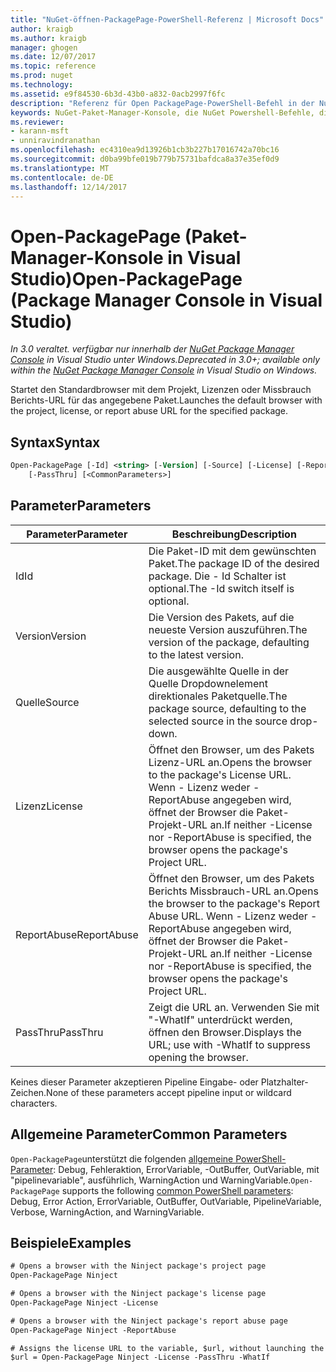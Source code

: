 ```yaml
---
title: "NuGet-öffnen-PackagePage-PowerShell-Referenz | Microsoft Docs"
author: kraigb
ms.author: kraigb
manager: ghogen
ms.date: 12/07/2017
ms.topic: reference
ms.prod: nuget
ms.technology: 
ms.assetid: e9f84530-6b3d-43b0-a832-0acb2997f6fc
description: "Referenz für Open PackagePage-PowerShell-Befehl in der NuGet-Paket-Manager-Konsole in Visual Studio."
keywords: NuGet-Paket-Manager-Konsole, die NuGet Powershell-Befehle, die NuGet Powershell-Referenz, Open PackagePage
ms.reviewer:
- karann-msft
- unniravindranathan
ms.openlocfilehash: ec4310ea9d13926b1cb3b227b17016742a70bc16
ms.sourcegitcommit: d0ba99bfe019b779b75731bafdca8a37e35ef0d9
ms.translationtype: MT
ms.contentlocale: de-DE
ms.lasthandoff: 12/14/2017
---
```

# <a name="open-packagepage-package-manager-console-in-visual-studio"></a><span data-ttu-id="75523-104">Open-PackagePage (Paket-Manager-Konsole in Visual Studio)</span><span class="sxs-lookup"><span data-stu-id="75523-104">Open-PackagePage (Package Manager Console in Visual Studio)</span></span>

<span data-ttu-id="75523-105">*In 3.0 veraltet. verfügbar nur innerhalb der [NuGet Package Manager Console](Package-Manager-Console.md) in Visual Studio unter Windows.*</span><span class="sxs-lookup"><span data-stu-id="75523-105">*Deprecated in 3.0+; available only within the [NuGet Package Manager Console](Package-Manager-Console.md) in Visual Studio on Windows.*</span></span>

<span data-ttu-id="75523-106">Startet den Standardbrowser mit dem Projekt, Lizenzen oder Missbrauch Berichts-URL für das angegebene Paket.</span><span class="sxs-lookup"><span data-stu-id="75523-106">Launches the default browser with the project, license, or report abuse URL for the specified package.</span></span>

## <a name="syntax"></a><span data-ttu-id="75523-107">Syntax</span><span class="sxs-lookup"><span data-stu-id="75523-107">Syntax</span></span>

```ps
Open-PackagePage [-Id] <string> [-Version] [-Source] [-License] [-ReportAbuse]
    [-PassThru] [<CommonParameters>]
```

## <a name="parameters"></a><span data-ttu-id="75523-108">Parameter</span><span class="sxs-lookup"><span data-stu-id="75523-108">Parameters</span></span>

| <span data-ttu-id="75523-109">Parameter</span><span class="sxs-lookup"><span data-stu-id="75523-109">Parameter</span></span> | <span data-ttu-id="75523-110">Beschreibung</span><span class="sxs-lookup"><span data-stu-id="75523-110">Description</span></span> |
| --- | --- |
| <span data-ttu-id="75523-111">Id</span><span class="sxs-lookup"><span data-stu-id="75523-111">Id</span></span> | <span data-ttu-id="75523-112">Die Paket-ID mit dem gewünschten Paket.</span><span class="sxs-lookup"><span data-stu-id="75523-112">The package ID of the desired package.</span></span> <span data-ttu-id="75523-113">Die - Id Schalter ist optional.</span><span class="sxs-lookup"><span data-stu-id="75523-113">The -Id switch itself is optional.</span></span> |
| <span data-ttu-id="75523-114">Version</span><span class="sxs-lookup"><span data-stu-id="75523-114">Version</span></span> | <span data-ttu-id="75523-115">Die Version des Pakets, auf die neueste Version auszuführen.</span><span class="sxs-lookup"><span data-stu-id="75523-115">The version of the package, defaulting to the latest version.</span></span> |
| <span data-ttu-id="75523-116">Quelle</span><span class="sxs-lookup"><span data-stu-id="75523-116">Source</span></span> | <span data-ttu-id="75523-117">Die ausgewählte Quelle in der Quelle Dropdownelement direktionales Paketquelle.</span><span class="sxs-lookup"><span data-stu-id="75523-117">The package source, defaulting to the selected source in the source drop-down.</span></span> |
| <span data-ttu-id="75523-118">Lizenz</span><span class="sxs-lookup"><span data-stu-id="75523-118">License</span></span> | <span data-ttu-id="75523-119">Öffnet den Browser, um des Pakets Lizenz-URL an.</span><span class="sxs-lookup"><span data-stu-id="75523-119">Opens the browser to the package's License URL.</span></span> <span data-ttu-id="75523-120">Wenn - Lizenz weder -ReportAbuse angegeben wird, öffnet der Browser die Paket-Projekt-URL an.</span><span class="sxs-lookup"><span data-stu-id="75523-120">If neither -License nor -ReportAbuse is specified, the browser opens the package's Project URL.</span></span> |
| <span data-ttu-id="75523-121">ReportAbuse</span><span class="sxs-lookup"><span data-stu-id="75523-121">ReportAbuse</span></span> | <span data-ttu-id="75523-122">Öffnet den Browser, um des Pakets Berichts Missbrauch-URL an.</span><span class="sxs-lookup"><span data-stu-id="75523-122">Opens the browser to the package's Report Abuse URL.</span></span> <span data-ttu-id="75523-123">Wenn - Lizenz weder -ReportAbuse angegeben wird, öffnet der Browser die Paket-Projekt-URL an.</span><span class="sxs-lookup"><span data-stu-id="75523-123">If neither -License nor -ReportAbuse is specified, the browser opens the package's Project URL.</span></span> |
| <span data-ttu-id="75523-124">PassThru</span><span class="sxs-lookup"><span data-stu-id="75523-124">PassThru</span></span> | <span data-ttu-id="75523-125">Zeigt die URL an. Verwenden Sie mit "-WhatIf" unterdrückt werden, öffnen den Browser.</span><span class="sxs-lookup"><span data-stu-id="75523-125">Displays the URL; use with -WhatIf to suppress opening the browser.</span></span> |

<span data-ttu-id="75523-126">Keines dieser Parameter akzeptieren Pipeline Eingabe- oder Platzhalter-Zeichen.</span><span class="sxs-lookup"><span data-stu-id="75523-126">None of these parameters accept pipeline input or wildcard characters.</span></span>

## <a name="common-parameters"></a><span data-ttu-id="75523-127">Allgemeine Parameter</span><span class="sxs-lookup"><span data-stu-id="75523-127">Common Parameters</span></span>

<span data-ttu-id="75523-128">`Open-PackagePage`unterstützt die folgenden [allgemeine PowerShell-Parameter](http://go.microsoft.com/fwlink/?LinkID=113216): Debug, Fehleraktion, ErrorVariable, -OutBuffer, OutVariable, mit "pipelinevariable", ausführlich, WarningAction und WarningVariable.</span><span class="sxs-lookup"><span data-stu-id="75523-128">`Open-PackagePage` supports the following [common PowerShell parameters](http://go.microsoft.com/fwlink/?LinkID=113216): Debug, Error Action, ErrorVariable, OutBuffer, OutVariable, PipelineVariable, Verbose, WarningAction, and WarningVariable.</span></span>

## <a name="examples"></a><span data-ttu-id="75523-129">Beispiele</span><span class="sxs-lookup"><span data-stu-id="75523-129">Examples</span></span>

```ps
# Opens a browser with the Ninject package's project page
Open-PackagePage Ninject

# Opens a browser with the Ninject package's license page
Open-PackagePage Ninject -License

# Opens a browser with the Ninject package's report abuse page  
Open-PackagePage Ninject -ReportAbuse

# Assigns the license URL to the variable, $url, without launching the browser
$url = Open-PackagePage Ninject -License -PassThru -WhatIf
```